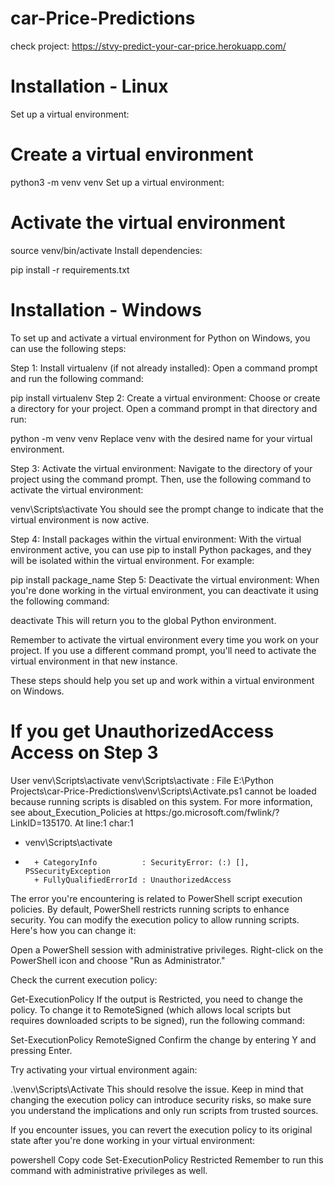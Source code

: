 # car-Price-Predictions
check project: https://stvy-predict-your-car-price.herokuapp.com/

# Installation - Linux
Set up a virtual environment:

# Create a virtual environment
python3 -m venv venv
Set up a virtual environment:

# Activate the virtual environment
source venv/bin/activate
Install dependencies:

pip install -r requirements.txt


# Installation - Windows

To set up and activate a virtual environment for Python on Windows, you can use the following steps:

Step 1: Install virtualenv (if not already installed):
Open a command prompt and run the following command:

pip install virtualenv
Step 2: Create a virtual environment:
Choose or create a directory for your project. Open a command prompt in that directory and run:

python -m venv venv
Replace venv with the desired name for your virtual environment.

Step 3: Activate the virtual environment:
Navigate to the directory of your project using the command prompt. Then, use the following command to activate the virtual environment:

venv\Scripts\activate
You should see the prompt change to indicate that the virtual environment is now active.

Step 4: Install packages within the virtual environment:
With the virtual environment active, you can use pip to install Python packages, and they will be isolated within the virtual environment. For example:

pip install package_name
Step 5: Deactivate the virtual environment:
When you're done working in the virtual environment, you can deactivate it using the following command:

deactivate
This will return you to the global Python environment.

Remember to activate the virtual environment every time you work on your project. If you use a different command prompt, you'll need to activate the virtual environment in that new instance.

These steps should help you set up and work within a virtual environment on Windows.

# If you get UnauthorizedAccess Access on Step 3

User
venv\Scripts\activate
venv\Scripts\activate : File E:\Python Projects\car-Price-Predictions\venv\Scripts\Activate.ps1 cannot be loaded
because running scripts is disabled on this system. For more information, see about_Execution_Policies at
https:/go.microsoft.com/fwlink/?LinkID=135170.
At line:1 char:1
+ venv\Scripts\activate
+ ~~~~~~~~~~~~~~~~~~~~~
    + CategoryInfo          : SecurityError: (:) [], PSSecurityException
    + FullyQualifiedErrorId : UnauthorizedAccess

The error you're encountering is related to PowerShell script execution policies. By default, PowerShell restricts running scripts to enhance security. You can modify the execution policy to allow running scripts. Here's how you can change it:

Open a PowerShell session with administrative privileges. Right-click on the PowerShell icon and choose "Run as Administrator."

Check the current execution policy:

Get-ExecutionPolicy
If the output is Restricted, you need to change the policy. To change it to RemoteSigned (which allows local scripts but requires downloaded scripts to be signed), run the following command:

Set-ExecutionPolicy RemoteSigned
Confirm the change by entering Y and pressing Enter.

Try activating your virtual environment again:

.\venv\Scripts\Activate
This should resolve the issue. Keep in mind that changing the execution policy can introduce security risks, so make sure you understand the implications and only run scripts from trusted sources.

If you encounter issues, you can revert the execution policy to its original state after you're done working in your virtual environment:

powershell
Copy code
Set-ExecutionPolicy Restricted
Remember to run this command with administrative privileges as well.
